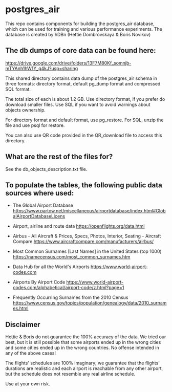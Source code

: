 # postgres\_air
 This repo contains components for building the postgres_air database, 
  which can be used for training and various performance experiments.
  The database is created by hDBn  (Hettie Dombrovskaya & Boris Novikov) 
  
## The db dumps of core data can be found here:
https://drive.google.com/drive/folders/13F7M80Kf_somnjb-mTYAnh1hW1Y_g4kJ?usp=sharing

This shared directory contains data dump of the postgres_air schema in three formats: 
directory format, default pg_dump format and compressed SQL format.  

The total size of each is about 1.2 GB. 
Use directory format, if you prefer do download smaller files. 
Use SQL if you want to avoid warnings about objects ownership.

For directory format and default format, use pg_restore.
For SQL, unzip the file and use  psql for restore.

You can also use QR code provided in the QR_download file to access this directory.

## What are the rest of the files for?

See the db_objects_description.txt file. 
 
 
## To populate the tables, the following public data sources where used:
 	
 	
* The Global Airport Database
   https://www.partow.net/miscellaneous/airportdatabase/index.html#GlobalAirportDatabaseLicens

* Airport, airline and route data
  https://openflights.org/data.html

* Airbus - All Aircraft & Prices, Specs, Photos, Interior, Seating - Aircraft Compare
  https://www.aircraftcompare.com/manufacturers/airbus/

* Most Common Surnames [Last Names] in the United States (top 1000)
  https://namecensus.com/most_common_surnames.htm

* Data Hub for all the World's Airports
  https://www.world-airport-codes.com

* Airports By Airport Code
  https://www.world-airport-codes.com/alphabetical/airport-code/z.html?page=1
  
* Frequently Occurring Surnames from the 2010 Census
  https://www.census.gov/topics/population/genealogy/data/2010_surnames.html    
 
 ## Disclaimer
 
 Hettie & Boris do not guarantee the 100% accuracy of the data.
 We tried our best, but it is still possible that some airports ended up in the wrong cities
 and some cities ended up in the wrong countries.
 No offense intended in any of the above cases!
 
 The flights' schedules are 100% imaginary; we guarantee that the flights' durations are realistic and
 each airport is reachable from any other airport, but the schedule does not resemble any real airline schedule.
 
 Use at your own risk.
  
